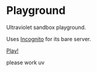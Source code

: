# Playground

Ultraviolet sandbox playground.

Uses [Incognito](https://incog.dev/) for its bare server.

[Play!](https://caracal-js.github.io/playground/)

please work uv

